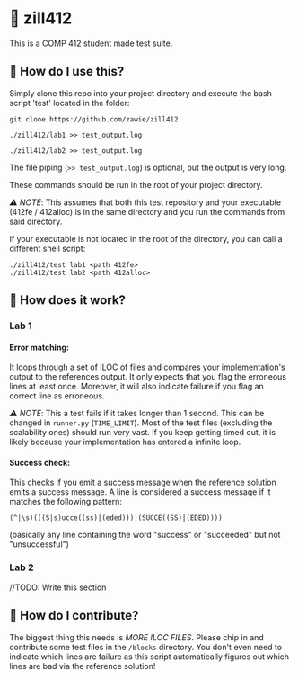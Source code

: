 # 🥒 zill412
This is a COMP 412 student made test suite. 

## 🚀 How do I use this?
Simply clone this repo into your project directory and execute the bash script 'test' located in the folder:
```
git clone https://github.com/zawie/zill412
```
```
./zill412/lab1 >> test_output.log
```
```
./zill412/lab2 >> test_output.log
```

The file piping (`>> test_output.log`) is optional, but the output is very long.

These commands should be run in the root of your project directory.

*⚠️ NOTE*: This assumes that both this test repository and your executable (412fe / 412alloc) is in the same directory and you run the commands from said directory.

If your executable is not located in the root of the directory, you can call a different shell script:
```
./zill412/test lab1 <path 412fe>
./zill412/test lab2 <path 412alloc>
```

## 🤖 How does it work?
### Lab 1
#### Error matching:
It loops through a set of ILOC of files and compares your implementation's output to the references output. 
It only expects that you flag the erroneous lines at least once.
Moreover, it will also indicate failure if you flag an correct line as erroneous.

*⚠️ NOTE*: This a test fails if it takes longer than 1 second. This can be changed in `runner.py` (`TIME_LIMIT`). Most of the test files (excluding the scalability ones) should run very vast. If you keep getting timed out, it is likely because your implementation has entered a infinite loop.

#### Success check:
This checks if you emit a success message when the reference solution emits a success message. A line is considered a success message if it matches the following pattern:
```
(^|\s)(((S|s)ucce((ss)|(eded)))|(SUCCE((SS)|(EDED))))
```

(basically any line containing the word "success" or "succeeded" but not "unsuccessful")

### Lab 2
//TODO: Write this section

## 🧱 How do I contribute?
The biggest thing this needs is *MORE ILOC FILES*. Please chip in and contribute some test files in the `/blocks` directory. 
You don't even need to indicate which lines are failure as this script automatically figures out which lines are bad via the reference solution!
